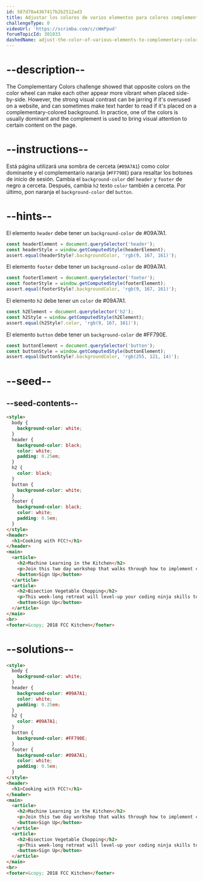 ```yaml
---
id: 587d78a4367417b2b2512ad3
title: Adjustar los colores de varios elementos para colores complementarios
challengeType: 0
videoUrl: 'https://scrimba.com/c/cWmPpud'
forumTopicId: 301033
dashedName: adjust-the-color-of-various-elements-to-complementary-colors
---
```


# --description--

The Complementary Colors challenge showed that opposite colors on the color wheel can make each other appear more vibrant when placed side-by-side. However, the strong visual contrast can be jarring if it's overused on a website, and can sometimes make text harder to read if it's placed on a complementary-colored background. In practice, one of the colors is usually dominant and the complement is used to bring visual attention to certain content on the page.

# --instructions--

Está página utilizará una sombra de cerceta (`#09A7A1`) como color dominante y el complementario naranja (`#FF790E`) para resaltar los botones de inicio de sesión. Cambia el `background-color` del `header` y `footer` de negro a cerceta. Después, cambia `h2` texto `color` también a cerceta. Por último, pon naranja el `background-color` del `button`.

# --hints--

El elemento `header` debe tener un `background-color` de #09A7A1.

```js
const headerElement = document.querySelector('header'); 
const headerStyle = window.getComputedStyle(headerElement);
assert.equal(headerStyle?.backgroundColor, 'rgb(9, 167, 161)');
```

El elemento `footer` debe tener un `background-color` de #09A7A1.

```js
const footerElement = document.querySelector('footer'); 
const footerStyle = window.getComputedStyle(footerElement);
assert.equal(footerStyle?.backgroundColor, 'rgb(9, 167, 161)');
```

El elemento `h2` debe tener un `color` de #09A7A1.

```js
const h2Element = document.querySelector('h2'); 
const h2Style = window.getComputedStyle(h2Element);
assert.equal(h2Style?.color, 'rgb(9, 167, 161)');
```

El elemento `button` debe tener un `background-color` de #FF790E.

```js
const buttonElement = document.querySelector('button'); 
const buttonStyle = window.getComputedStyle(buttonElement);
assert.equal(buttonStyle?.backgroundColor, 'rgb(255, 121, 14)');
```

# --seed--

## --seed-contents--

```html
<style>
  body {
    background-color: white;
  }
  header {
    background-color: black;
    color: white;
    padding: 0.25em;
  }
  h2 {
    color: black;
  }
  button {
    background-color: white;
  }
  footer {
    background-color: black;
    color: white;
    padding: 0.5em;
  }
</style>
<header>
  <h1>Cooking with FCC!</h1>
</header>
<main>
  <article>
    <h2>Machine Learning in the Kitchen</h2>
    <p>Join this two day workshop that walks through how to implement cutting-edge snack-getting algorithms with a command line interface. Coding usually involves writing exact instructions, but sometimes you need your computer to execute flexible commands, like <code>fetch Pringles</code>.</p>
    <button>Sign Up</button>
  </article>
  <article>
    <h2>Bisection Vegetable Chopping</h2>
    <p>This week-long retreat will level-up your coding ninja skills to actual ninja skills. No longer is the humble bisection search limited to sorted arrays or coding interview questions, applying its concepts in the kitchen will have you chopping carrots in O(log n) time before you know it.</p>
    <button>Sign Up</button>
  </article>
</main>
<br>
<footer>&copy; 2018 FCC Kitchen</footer>
```

# --solutions--

```html
<style>
  body {
    background-color: white;
  }
  header {
    background-color: #09A7A1;
    color: white;
    padding: 0.25em;
  }
  h2 {
    color: #09A7A1;
  }
  button {
    background-color: #FF790E;
  }
  footer {
    background-color: #09A7A1;
    color: white;
    padding: 0.5em;
  }
</style>
<header>
  <h1>Cooking with FCC!</h1>
</header>
<main>
  <article>
    <h2>Machine Learning in the Kitchen</h2>
    <p>Join this two day workshop that walks through how to implement cutting-edge snack-getting algorithms with a command line interface. Coding usually involves writing exact instructions, but sometimes you need your computer to execute flexible commands, like <code>fetch Pringles</code>.</p>
    <button>Sign Up</button>
  </article>
  <article>
    <h2>Bisection Vegetable Chopping</h2>
    <p>This week-long retreat will level-up your coding ninja skills to actual ninja skills. No longer is the humble bisection search limited to sorted arrays or coding interview questions, applying its concepts in the kitchen will have you chopping carrots in O(log n) time before you know it.</p>
    <button>Sign Up</button>
  </article>
</main>
<br>
<footer>&copy; 2018 FCC Kitchen</footer>
```
